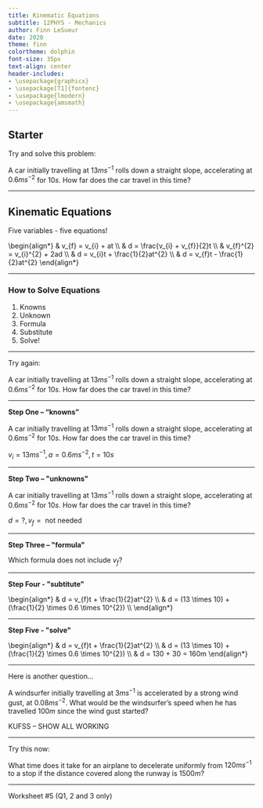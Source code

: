 ```yaml
---
title: Kinematic Equations
subtitle: 12PHYS - Mechanics
author: Finn LeSueur
date: 2020
theme: finn
colortheme: dolphin
font-size: 35px
text-align: center
header-includes:
- \usepackage{graphicx}
- \usepackage[T1]{fontenc}
- \usepackage{lmodern}
- \usepackage{amsmath}
---
```


## Starter

Try and solve this problem:

A car initially travelling at $13ms^{-1}$ rolls down a straight slope, accelerating at $0.6 ms^{-2}$ for $10 s$. How far does the car travel in this time?

---

## Kinematic Equations

Five variables - five equations!

\begin{align*}
    & v_{f} = v_{i} + at \\\\
    & d = \frac{v_{i} + v_{f}}{2}t \\\\
    & v_{f}^{2} = v_{i}^{2} + 2ad \\\\
    & d = v_{i}t + \frac{1}{2}at^{2} \\\\
    & d = v_{f}t - \frac{1}{2}at^{2}
\end{align*}

---

### How to Solve Equations

1. Knowns
2. Unknown
3. Formula
4. Substitute
5. Solve!

---

Try again:

A car initially travelling at $13ms^{-1}$ rolls down a straight slope, accelerating at $0.6 ms^{-2}$ for $10 s$. How far does the car travel in this time?

---

__Step One – “knowns”__

A car initially travelling at $13ms^{-1}$ rolls down a straight slope, accelerating at $0.6 ms^{-2}$ for $10 s$. How far does the car travel in this time?

$v_{i} = 13ms^{-1}, a=0.6ms^{-2}, t=10s$

---

__Step Two – "unknowns"__

A car initially travelling at $13ms^{-1}$ rolls down a straight slope, accelerating at $0.6 ms^{-2}$ for $10 s$. How far does the car travel in this time?

$d = ?, v_{f} = \text{ not needed}$

---

__Step Three – "formula"__

Which formula does not include $v_{f}$?

---

__Step Four - "subtitute"__

\begin{align*}
    & d = v_{f}t + \frac{1}{2}at^{2} \\\\
    & d = (13 \times 10) + (\frac{1}{2} \times 0.6 \times 10^{2}) \\\\
\end{align*}

---

__Step Five - "solve"__

\begin{align*}
    & d = v_{f}t + \frac{1}{2}at^{2} \\\\
    & d = (13 \times 10) + (\frac{1}{2} \times 0.6 \times 10^{2}) \\\\
    & d = 130 + 30 = 160m
\end{align*}

---

Here is another question…

A windsurfer initially travelling at $3 ms^{-1}$ is accelerated by a strong wind gust, at $0.08 ms^{-2}$. What would be the windsurfer’s speed when he has travelled $100 m$ since the wind gust started?

KUFSS – SHOW ALL WORKING

---

Try this now:

What time does it take for an airplane to decelerate uniformly from $120 ms^{-1}$ to a stop if the distance covered along the runway is $1500 m$?

---

Worksheet #5 (Q1, 2 and 3 only)
